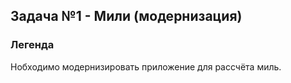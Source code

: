 ## Задача №1 - Мили (модернизация)

### Легенда

Нобходимо модернизировать приложение для рассчёта миль.
